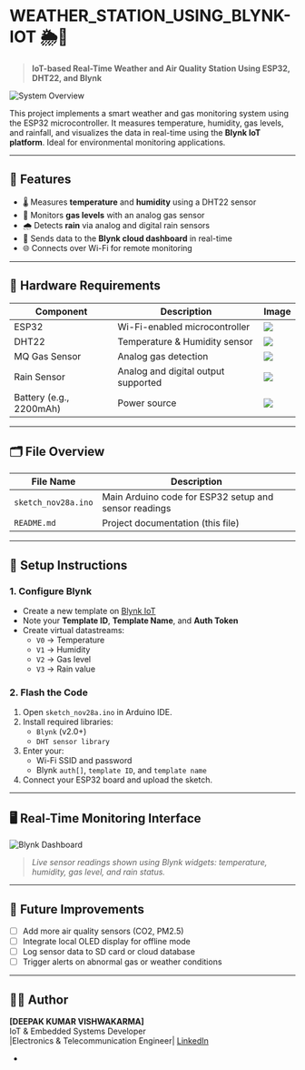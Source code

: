 # WEATHER_STATION_USING_BLYNK-IOT 🌦️🛑

> **IoT-based Real-Time Weather and Air Quality Station Using ESP32, DHT22, and Blynk**

![System Overview](images/system_overview.png)

This project implements a smart weather and gas monitoring system using the ESP32 microcontroller. It measures temperature, humidity, gas levels, and rainfall, and visualizes the data in real-time using the **Blynk IoT platform**. Ideal for environmental monitoring applications.

---

## 🔧 Features

- 🌡️ Measures **temperature** and **humidity** using a DHT22 sensor
- 💨 Monitors **gas levels** with an analog gas sensor
- 🌧️ Detects **rain** via analog and digital rain sensors
- 📡 Sends data to the **Blynk cloud dashboard** in real-time
- 🌐 Connects over Wi-Fi for remote monitoring

---

## 🧰 Hardware Requirements

| Component         | Description                         | Image |
|------------------|-------------------------------------|-------|
| ESP32            | Wi-Fi-enabled microcontroller        | ![](images/ESP32-Pinout.webp) |
| DHT22            | Temperature & Humidity sensor        | ![](images/mpu6050.jpeg) |
| MQ Gas Sensor    | Analog gas detection                 | ![](images/BO%20motor.jpeg) |
| Rain Sensor      | Analog and digital output supported  | ![](images/Breadboard%20power%20supply%20module.jpg) |
| Battery (e.g., 2200mAh) | Power source                 | ![](images/2200mah.jpeg) |

---

## 🗂️ File Overview

| File Name            | Description                      |
|---------------------|----------------------------------|
| `sketch_nov28a.ino` | Main Arduino code for ESP32 setup and sensor readings |
| `README.md`         | Project documentation (this file) |

---

## 🚀 Setup Instructions

### 1. Configure Blynk

- Create a new template on [Blynk IoT](https://blynk.cloud/)
- Note your **Template ID**, **Template Name**, and **Auth Token**
- Create virtual datastreams:
  - `V0` → Temperature
  - `V1` → Humidity
  - `V2` → Gas level
  - `V3` → Rain value

### 2. Flash the Code

1. Open `sketch_nov28a.ino` in Arduino IDE.
2. Install required libraries:
   - `Blynk` (v2.0+)
   - `DHT sensor library`
3. Enter your:
   - Wi-Fi SSID and password
   - Blynk `auth[]`, `template ID`, and `template name`
4. Connect your ESP32 board and upload the sketch.

---

## 🖥️ Real-Time Monitoring Interface

![Blynk Dashboard](images/Blynk_Dashboard.png)

> _Live sensor readings shown using Blynk widgets: temperature, humidity, gas level, and rain status._

---

## 📌 Future Improvements

- [ ] Add more air quality sensors (CO2, PM2.5)
- [ ] Integrate local OLED display for offline mode
- [ ] Log sensor data to SD card or cloud database
- [ ] Trigger alerts on abnormal gas or weather conditions

---

## 👨‍💻 Author

**[DEEPAK KUMAR VISHWAKARMA]**  
IoT & Embedded Systems Developer  
|Electronics & Telecommunication Engineer|
[LinkedIn](https://www.linkedin.com/in/deepakkumarvishwakarma/)

-
